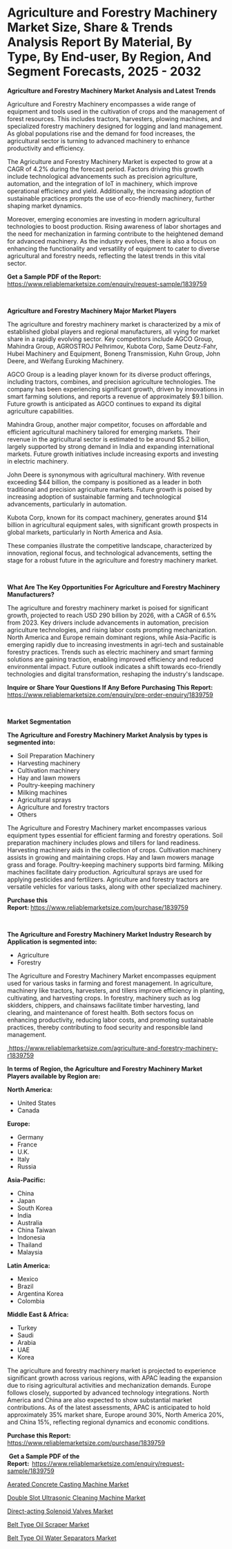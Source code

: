 <p><h1>Agriculture and Forestry Machinery Market Size, Share & Trends Analysis Report By Material, By Type, By End-user, By Region, And Segment Forecasts, 2025 - 2032</h1></p><p><strong>Agriculture and Forestry Machinery Market Analysis and Latest Trends</strong></p>
<p><p>Agriculture and Forestry Machinery encompasses a wide range of equipment and tools used in the cultivation of crops and the management of forest resources. This includes tractors, harvesters, plowing machines, and specialized forestry machinery designed for logging and land management. As global populations rise and the demand for food increases, the agricultural sector is turning to advanced machinery to enhance productivity and efficiency.</p><p>The Agriculture and Forestry Machinery Market is expected to grow at a CAGR of 4.2% during the forecast period. Factors driving this growth include technological advancements such as precision agriculture, automation, and the integration of IoT in machinery, which improve operational efficiency and yield. Additionally, the increasing adoption of sustainable practices prompts the use of eco-friendly machinery, further shaping market dynamics. </p><p>Moreover, emerging economies are investing in modern agricultural technologies to boost production. Rising awareness of labor shortages and the need for mechanization in farming contribute to the heightened demand for advanced machinery. As the industry evolves, there is also a focus on enhancing the functionality and versatility of equipment to cater to diverse agricultural and forestry needs, reflecting the latest trends in this vital sector.</p></p>
<p><strong>Get a Sample PDF of the Report:&nbsp;</strong> <a href="https://www.reliablemarketsize.com/enquiry/request-sample/1839759?utm_campaign=1889&utm_medium=2&utm_source=Github&utm_content=ia&utm_term=12042025&utm_id=agriculture-and-forestry-machinery">https://www.reliablemarketsize.com/enquiry/request-sample/1839759</a></p>
<p>&nbsp;</p>
<p><strong>Agriculture and Forestry Machinery Major Market Players</strong></p>
<p><p>The agriculture and forestry machinery market is characterized by a mix of established global players and regional manufacturers, all vying for market share in a rapidly evolving sector. Key competitors include AGCO Group, Mahindra Group, AGROSTROJ Pelhrimov, Kubota Corp, Same Deutz-Fahr, Hubei Machinery and Equipment, Boneng Transmission, Kuhn Group, John Deere, and Weifang Euroking Machinery.</p><p>AGCO Group is a leading player known for its diverse product offerings, including tractors, combines, and precision agriculture technologies. The company has been experiencing significant growth, driven by innovations in smart farming solutions, and reports a revenue of approximately $9.1 billion. Future growth is anticipated as AGCO continues to expand its digital agriculture capabilities.</p><p>Mahindra Group, another major competitor, focuses on affordable and efficient agricultural machinery tailored for emerging markets. Their revenue in the agricultural sector is estimated to be around $5.2 billion, largely supported by strong demand in India and expanding international markets. Future growth initiatives include increasing exports and investing in electric machinery.</p><p>John Deere is synonymous with agricultural machinery. With revenue exceeding $44 billion, the company is positioned as a leader in both traditional and precision agriculture markets. Future growth is poised by increasing adoption of sustainable farming and technological advancements, particularly in automation.</p><p>Kubota Corp, known for its compact machinery, generates around $14 billion in agricultural equipment sales, with significant growth prospects in global markets, particularly in North America and Asia.</p><p>These companies illustrate the competitive landscape, characterized by innovation, regional focus, and technological advancements, setting the stage for a robust future in the agriculture and forestry machinery market.</p></p>
<p>&nbsp;</p>
<p><strong>What Are The Key Opportunities For Agriculture and Forestry Machinery Manufacturers?</strong></p>
<p><p>The agriculture and forestry machinery market is poised for significant growth, projected to reach USD 290 billion by 2026, with a CAGR of 6.5% from 2023. Key drivers include advancements in automation, precision agriculture technologies, and rising labor costs prompting mechanization. North America and Europe remain dominant regions, while Asia-Pacific is emerging rapidly due to increasing investments in agri-tech and sustainable forestry practices. Trends such as electric machinery and smart farming solutions are gaining traction, enabling improved efficiency and reduced environmental impact. Future outlook indicates a shift towards eco-friendly technologies and digital transformation, reshaping the industry's landscape.</p></p>
<p><strong>Inquire or Share Your Questions If Any Before Purchasing This Report:</strong> <a href="https://www.reliablemarketsize.com/enquiry/pre-order-enquiry/1839759?utm_campaign=1889&utm_medium=2&utm_source=Github&utm_content=ia&utm_term=12042025&utm_id=agriculture-and-forestry-machinery">https://www.reliablemarketsize.com/enquiry/pre-order-enquiry/1839759</a></p>
<p>&nbsp;</p>
<p><strong>Market Segmentation</strong></p>
<p><strong>The Agriculture and Forestry Machinery Market Analysis by types is segmented into:</strong></p>
<p><ul><li>Soil Preparation Machinery</li><li>Harvesting machinery</li><li>Cultivation machinery</li><li>Hay and lawn mowers</li><li>Poultry-keeping machinery</li><li>Milking machines</li><li>Agricultural sprays</li><li>Agriculture and forestry tractors</li><li>Others</li></ul></p>
<p><p>The Agriculture and Forestry Machinery market encompasses various equipment types essential for efficient farming and forestry operations. Soil preparation machinery includes plows and tillers for land readiness. Harvesting machinery aids in the collection of crops. Cultivation machinery assists in growing and maintaining crops. Hay and lawn mowers manage grass and forage. Poultry-keeping machinery supports bird farming. Milking machines facilitate dairy production. Agricultural sprays are used for applying pesticides and fertilizers. Agriculture and forestry tractors are versatile vehicles for various tasks, along with other specialized machinery.</p></p>
<p><strong>Purchase this Report:&nbsp;</strong><a href="https://www.reliablemarketsize.com/purchase/1839759?utm_campaign=1889&utm_medium=2&utm_source=Github&utm_content=ia&utm_term=12042025&utm_id=agriculture-and-forestry-machinery">https://www.reliablemarketsize.com/purchase/1839759</a></p>
<p>&nbsp;</p>
<p><strong>The Agriculture and Forestry Machinery Market Industry Research by Application is segmented into:</strong></p>
<p><ul><li>Agriculture</li><li>Forestry</li></ul></p>
<p><p>The Agriculture and Forestry Machinery Market encompasses equipment used for various tasks in farming and forest management. In agriculture, machinery like tractors, harvesters, and tillers improve efficiency in planting, cultivating, and harvesting crops. In forestry, machinery such as log skidders, chippers, and chainsaws facilitate timber harvesting, land clearing, and maintenance of forest health. Both sectors focus on enhancing productivity, reducing labor costs, and promoting sustainable practices, thereby contributing to food security and responsible land management.</p></p>
<p><a href="https://www.reliablemarketsize.com/agriculture-and-forestry-machinery-r1839759?utm_campaign=1889&utm_medium=2&utm_source=Github&utm_content=ia&utm_term=12042025&utm_id=agriculture-and-forestry-machinery">&nbsp;https://www.reliablemarketsize.com/agriculture-and-forestry-machinery-r1839759</a></p>
<p><strong>In terms of Region, the Agriculture and Forestry Machinery Market Players available by Region are:</strong></p>
<p>
    <p> <strong> North America: </strong>
        <ul>
            <li>United States</li>
            <li>Canada</li>
        </ul>
        </p> 
    <p> <strong> Europe: </strong>
        <ul>
            <li>Germany</li>
            <li>France</li>
            <li>U.K.</li>
            <li>Italy</li>
            <li>Russia</li>
        </ul>
        </p> 
    <p> <strong> Asia-Pacific: </strong>
        <ul>
            <li>China</li>
            <li>Japan</li>
            <li>South Korea</li>
            <li>India</li>
            <li>Australia</li>
            <li>China Taiwan</li>
            <li>Indonesia</li>
            <li>Thailand</li>
            <li>Malaysia</li>
        </ul>
        </p> 
    <p> <strong> Latin America: </strong>
        <ul>
            <li>Mexico</li>
            <li>Brazil</li>
            <li>Argentina Korea</li>
            <li>Colombia</li>
        </ul>
        </p> 
    <p> <strong> Middle East & Africa: </strong>
        <ul>
            <li>Turkey</li>
            <li>Saudi</li>
            <li>Arabia</li>
            <li>UAE</li>
            <li>Korea</li>
        </ul>
    </p>
    </p>
<p><p>The agriculture and forestry machinery market is projected to experience significant growth across various regions, with APAC leading the expansion due to rising agricultural activities and mechanization demands. Europe follows closely, supported by advanced technology integrations. North America and China are also expected to show substantial market contributions. As of the latest assessments, APAC is anticipated to hold approximately 35% market share, Europe around 30%, North America 20%, and China 15%, reflecting regional dynamics and economic conditions.</p></p>
<p><strong>Purchase this Report: </strong><a href="https://www.reliablemarketsize.com/purchase/1839759?utm_campaign=1889&utm_medium=2&utm_source=Github&utm_content=ia&utm_term=12042025&utm_id=agriculture-and-forestry-machinery">https://www.reliablemarketsize.com/purchase/1839759</a></p>
<p>&nbsp;<strong>Get a Sample PDF of the Report:&nbsp;&nbsp;</strong><a href="https://www.reliablemarketsize.com/enquiry/request-sample/1839759?utm_campaign=1889&utm_medium=2&utm_source=Github&utm_content=ia&utm_term=12042025&utm_id=agriculture-and-forestry-machinery">https://www.reliablemarketsize.com/enquiry/request-sample/1839759</a></p>
<p><strong></strong></p>
<p><p><a href="https://github.com/djihencygnel74/Market-Research-Report-List-1/blob/main/aerated-concrete-casting-machine-market.md?utm_campaign=1889&utm_medium=2&utm_source=Github&utm_content=ia&utm_term=12042025&utm_id=agriculture-and-forestry-machinery">Aerated Concrete Casting Machine Market</a></p><p><a href="https://github.com/messonmengen75/Market-Research-Report-List-1/blob/main/double-slot-ultrasonic-cleaning-machine-market.md?utm_campaign=1889&utm_medium=2&utm_source=Github&utm_content=ia&utm_term=12042025&utm_id=agriculture-and-forestry-machinery">Double Slot Ultrasonic Cleaning Machine Market</a></p><p><a href="https://github.com/zymerivarrik6/Market-Research-Report-List-1/blob/main/direct-acting-solenoid-valves-market.md?utm_campaign=1889&utm_medium=2&utm_source=Github&utm_content=ia&utm_term=12042025&utm_id=agriculture-and-forestry-machinery">Direct-acting Solenoid Valves Market</a></p><p><a href="https://github.com/kaforarvero/Market-Research-Report-List-1/blob/main/belt-type-oil-scraper-market.md?utm_campaign=1889&utm_medium=2&utm_source=Github&utm_content=ia&utm_term=12042025&utm_id=agriculture-and-forestry-machinery">Belt Type Oil Scraper Market</a></p><p><a href="https://github.com/berkemiars2j/Market-Research-Report-List-1/blob/main/belt-type-oil-water-separators-market.md?utm_campaign=1889&utm_medium=2&utm_source=Github&utm_content=ia&utm_term=12042025&utm_id=agriculture-and-forestry-machinery">Belt Type Oil Water Separators Market</a></p></p>
